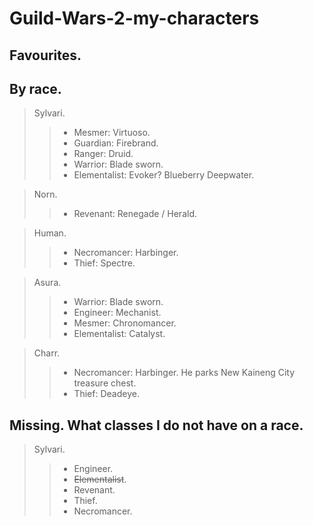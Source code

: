# Guild-Wars-2-my-characters

## Favourites.



## By race.

> Sylvari.
>> - Mesmer: Virtuoso.
>> - Guardian: Firebrand.
>> - Ranger: Druid.
>> - Warrior: Blade sworn.
>> - Elementalist: Evoker? Blueberry Deepwater.

> Norn.
>> - Revenant: Renegade / Herald.

> Human.
>> - Necromancer: Harbinger.
>> - Thief: Spectre.

> Asura.
>> - Warrior: Blade sworn.
>> - Engineer: Mechanist.
>> - Mesmer: Chronomancer. 
>> - Elementalist: Catalyst.

> Charr.
>> - Necromancer: Harbinger. He parks New Kaineng City treasure chest.
>> - Thief: Deadeye.

## Missing. What classes I do not have on a race.

> Sylvari.
>> - Engineer.
>> - ~~Elementalist~~.
>> - Revenant.
>> - Thief.
>> - Necromancer.
